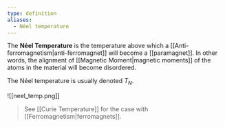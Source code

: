 ```yaml
---
type: definition
aliases:
  - Néel temperature
---
```

The **Néel Temperature** is the temperature above which a [[Anti-ferromagnetism|anti-ferromagnet]] will become a [[paramagnet]]. In other words, the alignment of [[Magnetic Moment|magnetic moments]] of the atoms in the material will become disordered.

The Néel temperature is usually denoted $T_{N}$.

![[neel_temp.png]]

> See [[Curie Temperature]] for the case with [[Ferromagnetism|ferromagnets]].